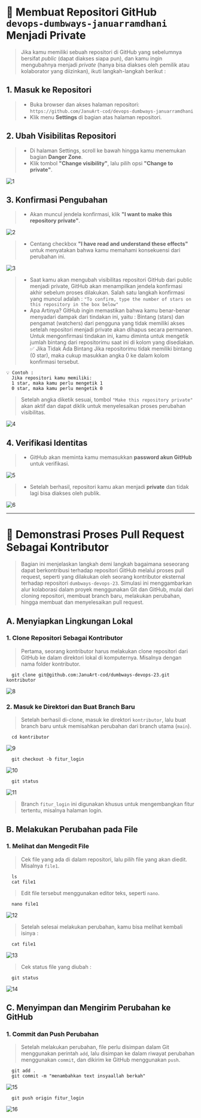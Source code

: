 # 🔐 Membuat Repositori GitHub `devops-dumbways-januarramdhani` Menjadi Private
> Jika kamu memiliki sebuah repositori di GitHub yang sebelumnya bersifat *public* (dapat diakses siapa pun), dan kamu ingin mengubahnya menjadi *private* (hanya bisa diakses oleh pemilik atau kolaborator yang diizinkan), ikuti langkah-langkah berikut :

## 1. Masuk ke Repositori

> - Buka browser dan akses halaman repositori:  
> `https://github.com/JanuArt-cod/devops-dumbways-januarramdhani`
> - Klik menu **Settings** di bagian atas halaman repositori.

## 2. Ubah Visibilitas Repositori

> - Di halaman Settings, scroll ke bawah hingga kamu menemukan bagian **Danger Zone**.
> - Klik tombol **"Change visibility"**, lalu pilih opsi **"Change to private"**.

![1](https://github.com/user-attachments/assets/8536277f-eff5-4835-a4ca-9790a345eb45)

## 3. Konfirmasi Pengubahan

> - Akan muncul jendela konfirmasi, klik **"I want to make this repository private"**.

![2](https://github.com/user-attachments/assets/fef55456-83c8-4255-a696-05f526fc3216)


> - Centang checkbox **"I have read and understand these effects"** untuk menyatakan bahwa kamu memahami konsekuensi dari perubahan ini.

![3](https://github.com/user-attachments/assets/b3a20858-bf59-43ae-845d-eae877b79295)

  
> - Saat kamu akan mengubah visibilitas repositori GitHub dari public menjadi private, GitHub akan menampilkan jendela konfirmasi akhir sebelum proses dilakukan. Salah satu langkah konfirmasi yang muncul adalah :
> `"To confirm, type the number of stars on this repository in the box below"`
> - Apa Artinya?
> GitHub ingin memastikan bahwa kamu benar-benar menyadari dampak dari tindakan ini, yaitu :
> Bintang (stars) dan pengamat (watchers) dari pengguna yang tidak memiliki akses setelah repositori menjadi private akan dihapus secara permanen. Untuk mengonfirmasi tindakan ini, kamu diminta untuk mengetik jumlah bintang dari repositorimu saat ini di kolom yang disediakan.
> ✅ Jika Tidak Ada Bintang
> Jika repositorimu tidak memiliki bintang (0 star), maka cukup masukkan angka 0 ke dalam kolom konfirmasi tersebut.

```
💡 Contoh :
  Jika repositori kamu memiliki:
  1 star, maka kamu perlu mengetik 1
  0 star, maka kamu perlu mengetik 0
```
> Setelah angka diketik sesuai, tombol `"Make this repository private"` akan aktif dan dapat diklik untuk menyelesaikan proses perubahan visibilitas.

![4](https://github.com/user-attachments/assets/0ed352da-478a-4de8-ac51-63c396f36333)

## 4. Verifikasi Identitas

> - GitHub akan meminta kamu memasukkan **password akun GitHub** untuk verifikasi.

![5](https://github.com/user-attachments/assets/b53d3789-6fec-497a-aa8f-dbfa631d5b01)

> - Setelah berhasil, repositori kamu akan menjadi **private** dan tidak lagi bisa diakses oleh publik.

![6](https://github.com/user-attachments/assets/36aeb1fc-c846-4d7b-b2cf-ef6fd1470547)

---

# 🔄 Demonstrasi Proses Pull Request Sebagai Kontributor
> Bagian ini menjelaskan langkah demi langkah bagaimana seseorang dapat berkontribusi terhadap repositori GitHub melalui proses pull request, seperti yang dilakukan oleh seorang kontributor eksternal terhadap repositori `dumbways-devops-23`. Simulasi ini menggambarkan alur kolaborasi dalam proyek menggunakan Git dan GitHub, mulai dari cloning repositori, membuat branch baru, melakukan perubahan, hingga membuat dan menyelesaikan pull request.

## A. Menyiapkan Lingkungan Lokal
### 1. Clone Repositori Sebagai Kontributor
> Pertama, seorang kontributor harus melakukan clone repositori dari GitHub ke dalam direktori lokal di komputernya. Misalnya dengan nama folder kontributor.
```
  git clone git@github.com:JanuArt-cod/dumbways-devops-23.git kontributor
```

![8](https://github.com/user-attachments/assets/c1be6330-2792-4a4e-9b02-443ca9ee386c)

### 2. Masuk ke Direktori dan Buat Branch Baru
> Setelah berhasil di-clone, masuk ke direktori `kontributor`, lalu buat branch baru untuk memisahkan perubahan dari branch utama (`main`).
```
  cd kontributor
```
![9](https://github.com/user-attachments/assets/f735cd98-fe42-4732-9dd7-265b98b97fe4)

```
  git checkout -b fitur_login
```
![10](https://github.com/user-attachments/assets/2b82caf6-9003-4bb5-990e-d5ce8dec7647)

```
  git status
```
![11](https://github.com/user-attachments/assets/7ffced63-8408-421a-b57f-ca8c9c0a8b2b)

> Branch `fitur_login` ini digunakan khusus untuk mengembangkan fitur tertentu, misalnya halaman login.

## B. Melakukan Perubahan pada File
### 1. Melihat dan Mengedit File
> Cek file yang ada di dalam repositori, lalu pilih file yang akan diedit. Misalnya `file1`.
```
  ls
  cat file1
```
> Edit file tersebut menggunakan editor teks, seperti `nano`.
```
  nano file1
```
![12](https://github.com/user-attachments/assets/6757e881-faa9-4a04-a208-6266f8b5f61f)
> Setelah selesai melakukan perubahan, kamu bisa melihat kembali isinya :
```
  cat file1
```
![13](https://github.com/user-attachments/assets/fe479d54-a6a5-4a55-b395-4e67fd7aad49)
> Cek status file yang diubah :
```
  git status
```
![14](https://github.com/user-attachments/assets/eac3bfab-eb72-4ae5-9d63-0f14bb3547c0)

## C. Menyimpan dan Mengirim Perubahan ke GitHub
### 1. Commit dan Push Perubahan
> Setelah melakukan perubahan, file perlu disimpan dalam Git menggunakan perintah `add`, lalu disimpan ke dalam riwayat perubahan menggunakan `commit`, dan dikirim ke GitHub menggunakan `push`.
```
  git add .
  git commit -m "menambahkan text insyaallah berkah"
```
![15](https://github.com/user-attachments/assets/43f30fef-0cce-421c-aa55-8b63e3c2814f)

```
  git push origin fitur_login
```
![16](https://github.com/user-attachments/assets/305524bb-97ea-46e5-8c62-45db31222a39)
